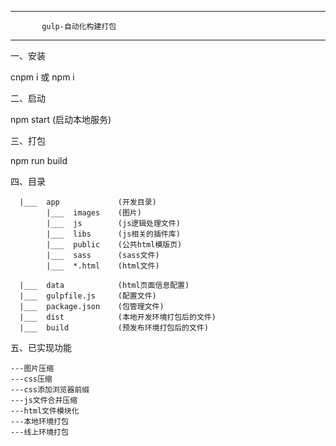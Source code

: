------------------------------------------
           gulp-自动化构建打包
------------------------------------------

一、安装

  cnpm i 或 npm i


二、启动

  npm start (启动本地服务)


三、打包
  
  npm run build 


四、目录

      |___  app             (开发目录)
            |___  images    (图片)
            |___  js        (js逻辑处理文件)
            |___  libs      (js相关的插件库)
            |___  public    (公共html模版页)
            |___  sass      (sass文件)
            |___  *.html    (html文件)

      |___  data            (html页面信息配置)
      |___  gulpfile.js     (配置文件)
      |___  package.json    (包管理文件)
      |___  dist            (本地开发环境打包后的文件)
      |___  build           (预发布环境打包后的文件)


五、已实现功能

    ---图片压缩
    ---css压缩
    ---css添加浏览器前缀
    ---js文件合并压缩
    ---html文件模块化
    ---本地环境打包
    ---线上环境打包